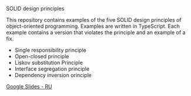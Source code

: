 SOLID design principles

This repository contains examples of the five SOLID design principles of object-oriented programming.
Examples are written in TypeScript. Each example contains a version that violates the principle and an example of a fix.

- Single responsibility principle
- Open-closed principle
- Liskov substitution Principle
- Interface segregation principle
- Dependency inversion orinciple

[Google Slides - RU](https://docs.google.com/presentation/d/1pHSPw1pTB5k6PJmep7Yyn-nFRQ9CRiGa91X78CpPRE4/edit?usp=sharing)